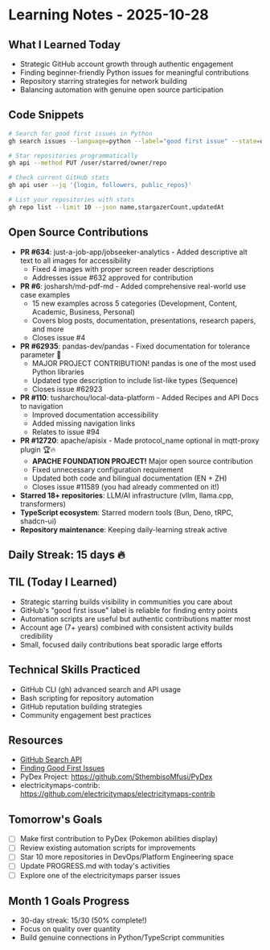 # Learning Notes - 2025-10-28

## What I Learned Today
- Strategic GitHub account growth through authentic engagement
- Finding beginner-friendly Python issues for meaningful contributions
- Repository starring strategies for network building
- Balancing automation with genuine open source participation

## Code Snippets
```bash
# Search for good first issues in Python
gh search issues --language=python --label="good first issue" --state=open --limit=10

# Star repositories programmatically
gh api --method PUT /user/starred/owner/repo

# Check current GitHub stats
gh api user --jq '{login, followers, public_repos}'

# List your repositories with stats
gh repo list --limit 10 --json name,stargazerCount,updatedAt
```

## Open Source Contributions
- **PR #634**: just-a-job-app/jobseeker-analytics - Added descriptive alt text to all images for accessibility
  - Fixed 4 images with proper screen reader descriptions
  - Addresses issue #632 approved for contribution
- **PR #6**: josharsh/md-pdf-md - Added comprehensive real-world use case examples
  - 15 new examples across 5 categories (Development, Content, Academic, Business, Personal)
  - Covers blog posts, documentation, presentations, research papers, and more
  - Closes issue #4
- **PR #62935**: pandas-dev/pandas - Fixed documentation for tolerance parameter 🎉
  - MAJOR PROJECT CONTRIBUTION! pandas is one of the most used Python libraries
  - Updated type description to include list-like types (Sequence)
  - Closes issue #62923
- **PR #110**: tusharchou/local-data-platform - Added Recipes and API Docs to navigation
  - Improved documentation accessibility
  - Added missing navigation links
  - Relates to issue #94
- **PR #12720**: apache/apisix - Made protocol_name optional in mqtt-proxy plugin 🏆🔥
  - **APACHE FOUNDATION PROJECT!** Major open source contribution
  - Fixed unnecessary configuration requirement
  - Updated both code and bilingual documentation (EN + ZH)
  - Closes issue #11589 (you had already commented on it!)
- **Starred 18+ repositories**: LLM/AI infrastructure (vllm, llama.cpp, transformers)
- **TypeScript ecosystem**: Starred modern tools (Bun, Deno, tRPC, shadcn-ui)
- **Repository maintenance**: Keeping daily-learning streak active

## Daily Streak: 15 days 🔥

## TIL (Today I Learned)
- Strategic starring builds visibility in communities you care about
- GitHub's "good first issue" label is reliable for finding entry points
- Automation scripts are useful but authentic contributions matter most
- Account age (7+ years) combined with consistent activity builds credibility
- Small, focused daily contributions beat sporadic large efforts

## Technical Skills Practiced
- GitHub CLI (gh) advanced search and API usage
- Bash scripting for repository automation
- GitHub reputation building strategies
- Community engagement best practices

## Resources
- [GitHub Search API](https://docs.github.com/en/rest/search)
- [Finding Good First Issues](https://github.com/topics/good-first-issue)
- PyDex Project: https://github.com/SthembisoMfusi/PyDex
- electricitymaps-contrib: https://github.com/electricitymaps/electricitymaps-contrib

## Tomorrow's Goals
- [ ] Make first contribution to PyDex (Pokemon abilities display)
- [ ] Review existing automation scripts for improvements
- [ ] Star 10 more repositories in DevOps/Platform Engineering space
- [ ] Update PROGRESS.md with today's activities
- [ ] Explore one of the electricitymaps parser issues

## Month 1 Goals Progress
- 30-day streak: 15/30 (50% complete!)
- Focus on quality over quantity
- Build genuine connections in Python/TypeScript communities
